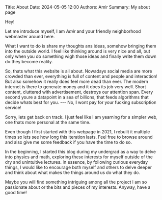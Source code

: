 Title: About
Date: 2024-05-05 12:00
Authors: Amir
Summary: My about page

Hey! 

Let me introduce myself, I am _Amir_ and your friendly neighborhood
webmaster around here. 

What I want to do is share my thoughts ans ideas, somehow
bringing them into the outside world. I feel like thinking 
around is very nice and all, but only when you do something
wigh those ideas and finally write them down do they become
reality. 

So, thats what this website is all about. Nowadays social media
are more crowded than ever, everything is full of content and 
people and interaction! But also somehow it really does feel
more dead than ever. The modern internet is there to generate
money and it does its job very well. Short content, cluttered
with advertisement, destroys our attention span. Every second
youre a datapoint in a sea of billions, that feeds algorithms
that decide whats best for you. --- No, I wont pay for your
fucking subscription service!

Sorry, lets get back on track. I just feel like I am yearning
for a simpler web, one thats more personal at the same time.

Even though I first started with this webpage in 2021, I
rebuilt it multiple times so lets see how long this iteration
lasts. Feel free to browse around and also give me some feedback
if you have the time to do so. 

In the beginning, I started this blog during my undergrad 
as a way to delve into physics and math, 
exploring these interests for myself outside of the 
dry and unintuitive lectures. In essence, by following 
curious everyday things, I would like to encourage both 
myself and others to delve deeper and think about what 
makes the things around us do what they do.

Maybe you will find something intriguing among all the project
I am so passionate about or the bits and pieces of my interests.
Anyway, have a good time! 

